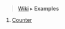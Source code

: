 > [Wiki](Home) ▸ **Examples**

1. [Counter](https://github.com/Neft-io/neft/tree/master/examples/counter)